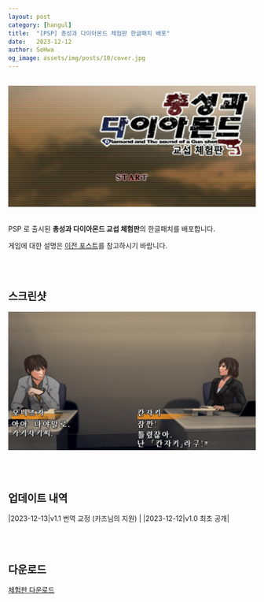 ```yaml
---
layout: post
category: [hangul]
title:  "[PSP] 총성과 다이아몬드 체험판 한글패치 배포"
date:   2023-12-12
author: SeHwa
og_image: assets/img/posts/10/cover.jpg
---
```


<br>

<div markdown=1 class="sx-center">
<a href="/assets/img/posts/10/cover.jpg" data-lity>
  <img src="/assets/img/posts/10/cover.jpg" style="width:800px" />
</a>
</div>

<br>

PSP 로 출시된 **총성과 다이아몬드 교섭 체험판**의 한글패치를 배포합니다.

게임에 대한 설명은 [이전 포스트](/hangul/2023/12/11/psp-hangul-patch.html)를 참고하시기 바랍니다.

<br><br>

## 스크린샷

<div markdown=1 class="sx-center">
<a href="/assets/img/posts/10/1.jpg" data-lity>
  <img src="/assets/img/posts/10/1.jpg" style="width:800px" />
</a>
</div>

<br><br>

## 업데이트 내역

|2023-12-13|v1.1 번역 교정 (카즈님의 지원) |
|2023-12-12|v1.0 최초 공개|

<br><br>

## 다운로드

<div class="sx-button">
  <a href="https://github.com/SeHwa/guns-and-diamonds-demo-hangul-patch/releases/download/v1.1/Guns.And.Diamonds.Demo_KOR.7z" class="sx-button__content github">
    <p>체험판 다운로드</p>
  </a>
</div>
